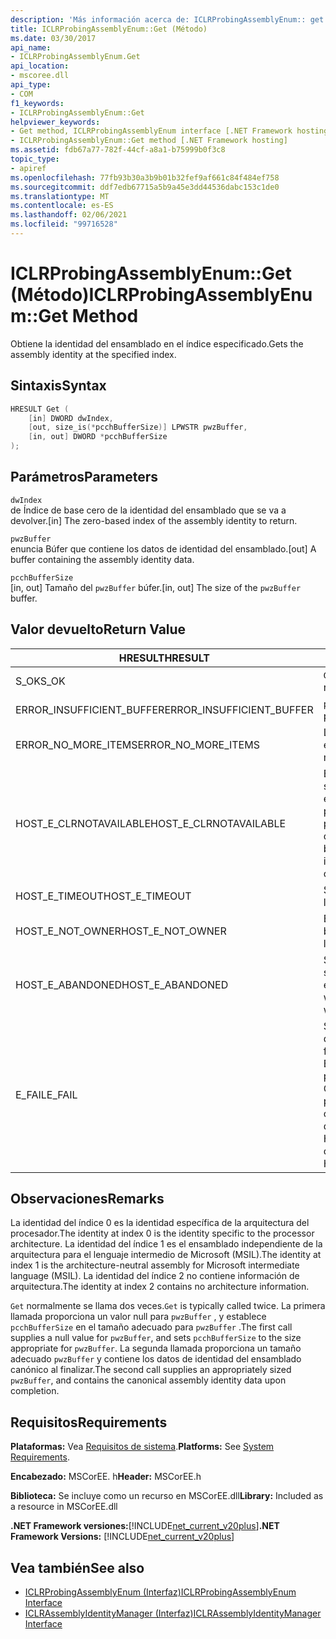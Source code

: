 ```yaml
---
description: 'Más información acerca de: ICLRProbingAssemblyEnum:: get (método)'
title: ICLRProbingAssemblyEnum::Get (Método)
ms.date: 03/30/2017
api_name:
- ICLRProbingAssemblyEnum.Get
api_location:
- mscoree.dll
api_type:
- COM
f1_keywords:
- ICLRProbingAssemblyEnum::Get
helpviewer_keywords:
- Get method, ICLRProbingAssemblyEnum interface [.NET Framework hosting]
- ICLRProbingAssemblyEnum::Get method [.NET Framework hosting]
ms.assetid: fdb67a77-782f-44cf-a8a1-b75999b0f3c8
topic_type:
- apiref
ms.openlocfilehash: 77fb93b30a3b9b01b32fef9af661c84f484ef758
ms.sourcegitcommit: ddf7edb67715a5b9a45e3dd44536dabc153c1de0
ms.translationtype: MT
ms.contentlocale: es-ES
ms.lasthandoff: 02/06/2021
ms.locfileid: "99716528"
---
```

# <a name="iclrprobingassemblyenumget-method"></a><span data-ttu-id="bee61-103">ICLRProbingAssemblyEnum::Get (Método)</span><span class="sxs-lookup"><span data-stu-id="bee61-103">ICLRProbingAssemblyEnum::Get Method</span></span>

<span data-ttu-id="bee61-104">Obtiene la identidad del ensamblado en el índice especificado.</span><span class="sxs-lookup"><span data-stu-id="bee61-104">Gets the assembly identity at the specified index.</span></span>  
  
## <a name="syntax"></a><span data-ttu-id="bee61-105">Sintaxis</span><span class="sxs-lookup"><span data-stu-id="bee61-105">Syntax</span></span>  
  
```cpp  
HRESULT Get (  
    [in] DWORD dwIndex,  
    [out, size_is(*pcchBufferSize)] LPWSTR pwzBuffer,  
    [in, out] DWORD *pcchBufferSize  
);  
```  
  
## <a name="parameters"></a><span data-ttu-id="bee61-106">Parámetros</span><span class="sxs-lookup"><span data-stu-id="bee61-106">Parameters</span></span>  

 `dwIndex`  
 <span data-ttu-id="bee61-107">de Índice de base cero de la identidad del ensamblado que se va a devolver.</span><span class="sxs-lookup"><span data-stu-id="bee61-107">[in] The zero-based index of the assembly identity to return.</span></span>  
  
 `pwzBuffer`  
 <span data-ttu-id="bee61-108">enuncia Búfer que contiene los datos de identidad del ensamblado.</span><span class="sxs-lookup"><span data-stu-id="bee61-108">[out] A buffer containing the assembly identity data.</span></span>  
  
 `pcchBufferSize`  
 <span data-ttu-id="bee61-109">[in, out] Tamaño del `pwzBuffer` búfer.</span><span class="sxs-lookup"><span data-stu-id="bee61-109">[in, out] The size of the `pwzBuffer` buffer.</span></span>  
  
## <a name="return-value"></a><span data-ttu-id="bee61-110">Valor devuelto</span><span class="sxs-lookup"><span data-stu-id="bee61-110">Return Value</span></span>  
  
|<span data-ttu-id="bee61-111">HRESULT</span><span class="sxs-lookup"><span data-stu-id="bee61-111">HRESULT</span></span>|<span data-ttu-id="bee61-112">Descripción</span><span class="sxs-lookup"><span data-stu-id="bee61-112">Description</span></span>|  
|-------------|-----------------|  
|<span data-ttu-id="bee61-113">S_OK</span><span class="sxs-lookup"><span data-stu-id="bee61-113">S_OK</span></span>|<span data-ttu-id="bee61-114">`Get` se devolvió correctamente.</span><span class="sxs-lookup"><span data-stu-id="bee61-114">`Get` returned successfully.</span></span>|  
|<span data-ttu-id="bee61-115">ERROR_INSUFFICIENT_BUFFER</span><span class="sxs-lookup"><span data-stu-id="bee61-115">ERROR_INSUFFICIENT_BUFFER</span></span>|<span data-ttu-id="bee61-116">`pwzBuffer` es demasiado pequeño.</span><span class="sxs-lookup"><span data-stu-id="bee61-116">`pwzBuffer` is too small.</span></span>|  
|<span data-ttu-id="bee61-117">ERROR_NO_MORE_ITEMS</span><span class="sxs-lookup"><span data-stu-id="bee61-117">ERROR_NO_MORE_ITEMS</span></span>|<span data-ttu-id="bee61-118">La enumeración no contiene más elementos.</span><span class="sxs-lookup"><span data-stu-id="bee61-118">The enumeration contains no more items.</span></span>|  
|<span data-ttu-id="bee61-119">HOST_E_CLRNOTAVAILABLE</span><span class="sxs-lookup"><span data-stu-id="bee61-119">HOST_E_CLRNOTAVAILABLE</span></span>|<span data-ttu-id="bee61-120">El Common Language Runtime (CLR) no se ha cargado en un proceso o el CLR se encuentra en un estado en el que no puede ejecutar código administrado ni procesar la llamada correctamente.</span><span class="sxs-lookup"><span data-stu-id="bee61-120">The common language runtime (CLR) has not been loaded into a process, or the CLR is in a state in which it cannot run managed code or process the call successfully.</span></span>|  
|<span data-ttu-id="bee61-121">HOST_E_TIMEOUT</span><span class="sxs-lookup"><span data-stu-id="bee61-121">HOST_E_TIMEOUT</span></span>|<span data-ttu-id="bee61-122">Se agotó el tiempo de espera de la llamada.</span><span class="sxs-lookup"><span data-stu-id="bee61-122">The call timed out.</span></span>|  
|<span data-ttu-id="bee61-123">HOST_E_NOT_OWNER</span><span class="sxs-lookup"><span data-stu-id="bee61-123">HOST_E_NOT_OWNER</span></span>|<span data-ttu-id="bee61-124">El autor de la llamada no posee el bloqueo.</span><span class="sxs-lookup"><span data-stu-id="bee61-124">The caller does not own the lock.</span></span>|  
|<span data-ttu-id="bee61-125">HOST_E_ABANDONED</span><span class="sxs-lookup"><span data-stu-id="bee61-125">HOST_E_ABANDONED</span></span>|<span data-ttu-id="bee61-126">Se canceló un evento mientras un subproceso o fibra bloqueados estaba esperando en él.</span><span class="sxs-lookup"><span data-stu-id="bee61-126">An event was canceled while a blocked thread or fiber was waiting on it.</span></span>|  
|<span data-ttu-id="bee61-127">E_FAIL</span><span class="sxs-lookup"><span data-stu-id="bee61-127">E_FAIL</span></span>|<span data-ttu-id="bee61-128">Se produjo un error grave desconocido.</span><span class="sxs-lookup"><span data-stu-id="bee61-128">An unknown catastrophic failure occurred.</span></span> <span data-ttu-id="bee61-129">Si un método devuelve E_FAIL, CLR ya no se puede usar en el proceso.</span><span class="sxs-lookup"><span data-stu-id="bee61-129">If a method returns E_FAIL, the CLR is no longer usable within the process.</span></span> <span data-ttu-id="bee61-130">Las llamadas subsiguientes a cualquier método de hospedaje devuelven HOST_E_CLRNOTAVAILABLE.</span><span class="sxs-lookup"><span data-stu-id="bee61-130">Subsequent calls to any hosting methods return HOST_E_CLRNOTAVAILABLE.</span></span>|  
  
## <a name="remarks"></a><span data-ttu-id="bee61-131">Observaciones</span><span class="sxs-lookup"><span data-stu-id="bee61-131">Remarks</span></span>  

 <span data-ttu-id="bee61-132">La identidad del índice 0 es la identidad específica de la arquitectura del procesador.</span><span class="sxs-lookup"><span data-stu-id="bee61-132">The identity at index 0 is the identity specific to the processor architecture.</span></span> <span data-ttu-id="bee61-133">La identidad del índice 1 es el ensamblado independiente de la arquitectura para el lenguaje intermedio de Microsoft (MSIL).</span><span class="sxs-lookup"><span data-stu-id="bee61-133">The identity at index 1 is the architecture-neutral assembly for Microsoft intermediate language (MSIL).</span></span> <span data-ttu-id="bee61-134">La identidad del índice 2 no contiene información de arquitectura.</span><span class="sxs-lookup"><span data-stu-id="bee61-134">The identity at index 2 contains no architecture information.</span></span>  
  
 <span data-ttu-id="bee61-135">`Get` normalmente se llama dos veces.</span><span class="sxs-lookup"><span data-stu-id="bee61-135">`Get` is typically called twice.</span></span> <span data-ttu-id="bee61-136">La primera llamada proporciona un valor null para `pwzBuffer` , y establece `pcchBufferSize` en el tamaño adecuado para `pwzBuffer` .</span><span class="sxs-lookup"><span data-stu-id="bee61-136">The first call supplies a null value for `pwzBuffer`, and sets `pcchBufferSize` to the size appropriate for `pwzBuffer`.</span></span> <span data-ttu-id="bee61-137">La segunda llamada proporciona un tamaño adecuado `pwzBuffer` y contiene los datos de identidad del ensamblado canónico al finalizar.</span><span class="sxs-lookup"><span data-stu-id="bee61-137">The second call supplies an appropriately sized `pwzBuffer`, and contains the canonical assembly identity data upon completion.</span></span>  
  
## <a name="requirements"></a><span data-ttu-id="bee61-138">Requisitos</span><span class="sxs-lookup"><span data-stu-id="bee61-138">Requirements</span></span>  

 <span data-ttu-id="bee61-139">**Plataformas:** Vea [Requisitos de sistema](../../get-started/system-requirements.md).</span><span class="sxs-lookup"><span data-stu-id="bee61-139">**Platforms:** See [System Requirements](../../get-started/system-requirements.md).</span></span>  
  
 <span data-ttu-id="bee61-140">**Encabezado:** MSCorEE. h</span><span class="sxs-lookup"><span data-stu-id="bee61-140">**Header:** MSCorEE.h</span></span>  
  
 <span data-ttu-id="bee61-141">**Biblioteca:** Se incluye como un recurso en MSCorEE.dll</span><span class="sxs-lookup"><span data-stu-id="bee61-141">**Library:** Included as a resource in MSCorEE.dll</span></span>  
  
 <span data-ttu-id="bee61-142">**.NET Framework versiones:**[!INCLUDE[net_current_v20plus](../../../../includes/net-current-v20plus-md.md)]</span><span class="sxs-lookup"><span data-stu-id="bee61-142">**.NET Framework Versions:** [!INCLUDE[net_current_v20plus](../../../../includes/net-current-v20plus-md.md)]</span></span>  
  
## <a name="see-also"></a><span data-ttu-id="bee61-143">Vea también</span><span class="sxs-lookup"><span data-stu-id="bee61-143">See also</span></span>

- [<span data-ttu-id="bee61-144">ICLRProbingAssemblyEnum (Interfaz)</span><span class="sxs-lookup"><span data-stu-id="bee61-144">ICLRProbingAssemblyEnum Interface</span></span>](iclrprobingassemblyenum-interface.md)
- [<span data-ttu-id="bee61-145">ICLRAssemblyIdentityManager (Interfaz)</span><span class="sxs-lookup"><span data-stu-id="bee61-145">ICLRAssemblyIdentityManager Interface</span></span>](iclrassemblyidentitymanager-interface.md)
